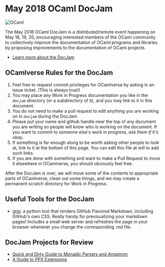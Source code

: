 # May 2018 OCaml DocJam

![OCaml](https://ocaml.org/img/colour-transparent-icon.svg)

The May 2018 OCaml DocJam is a distributed/remote event happening on
May 18, 19, 20, encouraging interested members of the OCaml community
to collectively improve the documentation of OCaml programs and
libraries by proposing improvements to the documentation of OCaml
projects.

* [Learn more about the DocJam](http://gallium.inria.fr/~scherer/events/ocaml-docjam-may-2018/announce.html)

## OCamlverse Rules for the DocJam

1. Feel free to request commit privileges for OCamlverse by asking in an
   issue ticket. (This is always true!)
2. You may place any Work in Progress documentation you like in the
   `docjam` directory (or a subdirectory of it), and you may link to it
   in this document.
3. You do not need to make a pull request to edit anything you are
   working on in `docjam` during the DocJam.
4. Please put your name and github handle near the top of any document
   you are writing so people will know who is working on the
   document. If you want to commit to someone else's work in progress,
   _ask them if it's okay_.
5. If something is far enough along to be worth asking other people to
   look at, link to it at the bottom of this page. You can edit this
   file at will to add such links.
6. If you are done with something and want to make a Pull Request to
   move it elsewhere in OCamlverse, you should obviously feel free.

After the DocJam is over, we will move some of the contents to
appropriate parts of OCamlverse, clean out some things, and we may
create a permanent scratch directory for Work in Progress.

## Useful Tools for the DocJam

* [grip](https://github.com/joeyespo/grip): a python tool that
  renders GitHub Flavored Markdown, including GitHub's own
  CSS. Really handy for previsualizing your markdown pages!
  Includes a small web server and refreshes the page in your
  browser whenever you change the corresponding .md file.

## DocJam Projects for Review

* [Quick and Dirty Guide to Monadic Parsers and Angstrom](monadic-parsers-angstrom.md)
* [A Guide to PPX Extensions](ppx.md)
